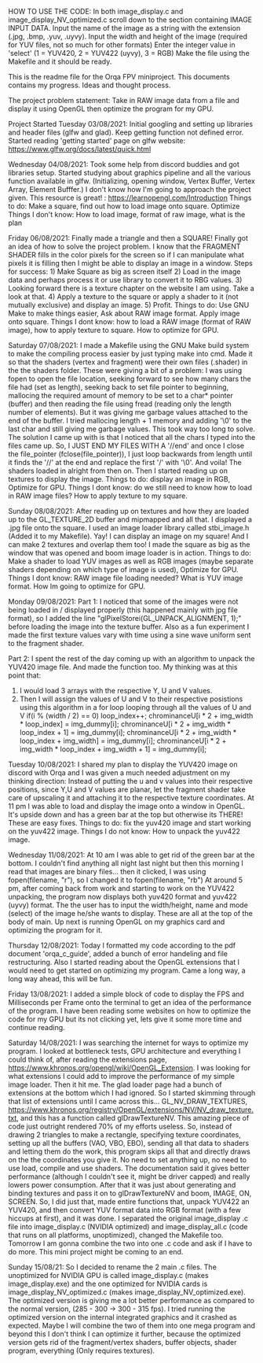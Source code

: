 HOW TO USE THE CODE:
In both image_display.c and image_display_NV_optimized.c scroll down to the section containing IMAGE INPUT DATA.
Input the name of the image as a string with the extension (.jpg, .bmp, .yuv, .uyvy).
Input the width and height of the image (required for YUV files, not so much for other formats)
Enter the integer value in 'select' (1 = YUV420, 2 = YUV422 (uyvy), 3 = RGB)
Make the file using the Makefile and it should be ready.

This is the readme file for the Orqa FPV miniproject. This documents contains my progress. Ideas and thought process.

The project problem statement:
 Take in RAW image data from a file and display it using OpenGL then optimize the program for my GPU.

Project Started Tuesday 03/08/2021:
Initial googling and setting up libraries and header files (glfw and glad). Keep getting function not defined error.
Started reading 'getting started' page on glfw website: https://www.glfw.org/docs/latest/quick.html

Wednesday 04/08/2021:
Took some help from discord buddies and got libraries setup.
Started studying about graphics pipeline and all the various function available in glfw. (Initializing, opening window, Vertex Buffer, Vertex Array, Element Bufffer.)
I don't know how I'm going to approach the project given.
This resource is great! : https://learnopengl.com/Introduction
Things to do: Make a square, find out how to load image onto square. Optimize
Things I don't know: How to load image, format of raw image, what is the plan

Friday 06/08/2021:
Finally made a triangle and then a SQUARE!
Finally got an idea of how to solve the project problem.
I know that the FRAGMENT SHADER fills in the color pixels for the screen so if I can manipulate what pixels it is filling then I might be able to display an image in a window.
Steps for success:
    1) Make Square as big as screen itself
    2) Load in the image data and perhaps process it or use library to convert it to RBG values.
    3) Looking forward there is a texture chapter on the website I am using. Take a look at that.
    4) Apply a texture to the square or apply a shader to it (not mutually exclusive) and display an image.
    5) Profit.
Things to do: Use GNU Make to make things easier, Ask about RAW image format. Apply image onto square.
Things I dont know: how to load a RAW image (format of RAW image), how to apply texture to square. How to optimize for GPU.

Saturday 07/08/2021:
I made a Makefile using the GNU Make build system to make the compiling process easier by just typing make into cmd.
Made it so that the shaders (vertex and fragment) were their own files (.shader) in the the shaders folder. These were giving a bit of a problem:
I was using fopen to open the file location, seeking forward to see how many chars the file had (set as length), seeking back to set file pointer to beginning, mallocing the required amount of memory to be set to a char* pointer (buffer) and then reading the file using fread (reading only the length number of elements). But it was giving me garbage values attached to the end of the buffer. I tried mallocing length + 1 memory and adding '\0' to the last char and still giving me garbage values.
This took way too long to solve. The solution I came up with is that I noticed that all the chars I typed into the files came up. So, I JUST END MY FILES WITH A '//end' and once I close the file_pointer (fclose(file_pointer)), I just loop backwards from length until it finds the '//' at the end and replace the first '/' with '\0'.
And voila! The shaders loaded in alright from then on.
Then I started reading up on textures to display the image.
Things to do: display an image in RGB, Optimize for GPU.
Things I dont know: do we still need to know how to load in RAW image files? How to apply texture to my square.

Sunday 08/08/2021:
After reading up on textures and how they are loaded up to the GL_TEXTURE_2D buffer and mipmapped and all that. I displayed a .jpg file onto the square. I used an image loader library called stbi_image.h (Added it to my Makefile).
Yay! I can display an image on my square! And I can make 2 textures and overlap them too! I made the square as big as the window that was opened and boom image loader is in action.
Things to do: Make a shader to load YUV images as well as RGB images (maybe separate shaders depending on which type of image is used), Optimize for GPU.
Things I dont know: RAW image file loading needed? What is YUV image format. How Im going to optimize for GPU.

Monday 09/08/2021:
Part 1:
I noticed that some of the images were not being loaded in / displayed properly (this happened mainly with jpg file format), so I added the line "glPixelStorei(GL_UNPACK_ALIGNMENT, 1);" before loading the image into the texture buffer. Also as a fun experiment I made the first texture values vary with time using a sine wave uniform sent to the fragment shader.

Part 2:
I spent the rest of the day coming up with an algorithm to unpack the YUV420 image file. And made the function too. My thinking was at this point that:
1) I would load 3 arrays with the respective  Y, U and V values.
2) Then I will assign the values of U and V to their respective posistions using this algorithm in a for loop looping through all the values of U and V
    if(i % (width / 2) == 0) loop_index++;
    chrominanceU[i * 2 + img_width * loop_index] = img_dummy[i];
    chrominanceU[i * 2 + img_width * loop_index + 1] = img_dummy[i];
    chrominanceU[i * 2 + img_width * loop_index + img_width] = img_dummy[i];
    chrominanceU[i * 2 + img_width * loop_index + img_width + 1] = img_dummy[i];

Tuesday 10/08/2021:
I shared my plan to display the YUV420 image on discord with Orqa and I was given a much needed adjustment on my thinking direction: Instead of putting the u and v values into their respective positions, since Y,U and V values are planar, let the fragment shader take care of upscaling it and attaching it to the respective texture coordinates.
At 11 pm  I was able to load and display the image onto a window in OpenGL. It's upside down and has a green bar at the top but otherwise its THERE! These are easy fixes.
Things to do: fix the yuv420 image and start working on the yuv422 image.
Things I do not know: How to unpack the yuv422 image.

Wednesday 11/08/2021:
At 10 am I was able to get rid of the green bar at the bottom. I couldn't find anything all night last night but then this morning I read that images are binary files... then it clicked, I was using fopen(filename, "r"), so I changed it to fopen(filename, "rb") 
At around 5 pm, after coming back from work and starting to work on the YUV422 unpacking, the program now displays both yuv420 format and yuv422 (uyvy) format. The the user has to input the width/height, name and mode (select) of the image he/she wants to display. These are all at the top of the body of main.
Up next is running OpenGL on my graphics card and optimizing the program for it.

Thursday 12/08/2021:
Today I formatted my code according to the pdf document 'orqa_c_guide', added a bunch of error handeling and file restructuring. Also I started reading about the OpenGL extensions that I would need to get started on optimizing my program. Came a long way, a long way ahead, this will be fun.

Friday 13/08/2021:
I added a simple block of code to display the FPS and Milliseconds per Frame onto the terminal to get an idea of the performance of the program. I have been reading some websites on how to optimize the code for my GPU but its not clicking yet, lets give it some more time and continue reading.

Saturday 14/08/2021:
I was searching the internet for ways to optimize my program. I looked at bottleneck tests, GPU architecture and everything I could think of, after reading the extensions page, https://www.khronos.org/opengl/wiki/OpenGL_Extension. I was looking for what extensions I could add to improve the performance of my simple image loader. Then it hit me. The glad loader page had a bunch of extensions at the bottom which I had ignored. So I started skimming through that list of extensions until I came across this... GL_NV_DRAW_TEXTURES, https://www.khronos.org/registry/OpenGL/extensions/NV/NV_draw_texture.txt, and this has a function called glDrawTextureNV. This amazing piece of code just outright rendered 70% of my efforts useless. So, instead of drawing 2 triangles to make a rectangle, specifying texture coordinates, setting up all the buffers (VAO, VBO, EBO), sending all that data to shaders and letting them do the work, this program skips all that and directly draws on the the coordinates you give it. No need to set anything up, no need to use load, compile and use shaders. The documentation said it gives better performance (although I couldn't see it, might be driver capped) and really lowers power consumption. After that it was just about generating and binding textures and pass it on to glDrawTextureNV and boom, IMAGE, ON, SCREEN. So, I did just that, made entire functions that, unpack YUV422 an YUV420, and then convert YUV format data into RGB format (with a few hiccups at first), and it was done. I separated the original image_display .c file into image_display.c (NVIDIA optimized) and image_display_all.c (code that runs on all platforms, unoptimized), changed the Makefile too. Tomorrow I am gonna combine the two into one .c code and ask if I have to do more. This mini project might be coming to an end.

Sunday 15/08/21:
So I decided to rename the 2 main .c files. The unoptimized for NVIDIA GPU is called image_display.c (makes image_display.exe) and the one optimized for NVIDIA cards is image_display_NV_optimized.c (makes image_display_NV_optimized.exe). The optimized version is giving me a lot better performance as compared to the normal version, (285 - 300 -> 300 - 315 fps). I tried running the optimized version on the internal integrated graphics and it crashed as expected. Maybe I will combine the two of them into one mega program and beyond this I don't think I can optimize it further, because the optimized version gets rid of the fragment/vertex shaders, buffer objects, shader program, everything (Only requires textures).